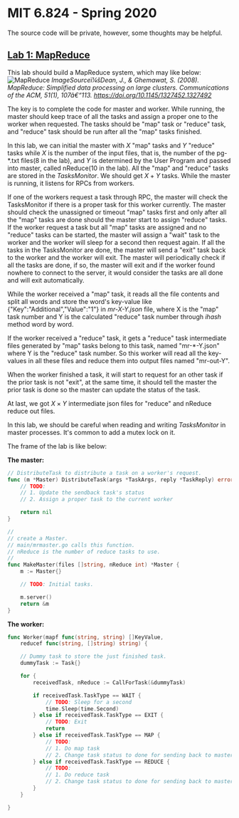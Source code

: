 # MIT 6.824 - Spring 2020

The source code will be private, however, some thoughts may be helpful.

## [Lab 1: MapReduce][lab1]

This lab should build a MapReduce system, which may like below:
![MapReduce](https://github.com/gumuxiansheng/MIT6.824Labs/blob/master/docImg/2020-04-18-16-43-48.png?raw=true)
*ImageSourceï¼šDean, J., & Ghemawat, S. (2008). MapReduce: Simplified data processing on large clusters. Communications of the ACM, 51(1), 107â€“113. https://doi.org/10.1145/1327452.1327492*

The key is to complete the code for master and worker. While running, the master should keep trace of all the tasks and assign a proper one to the worker when requested. The tasks should be "map" task or "reduce" task, and "reduce" task should be run after all the "map" tasks finished.

In this lab, we can initial the master with *X* "map" tasks and *Y* "reduce" tasks while *X* is the number of the input files, that is, the number of the pg-\*.txt files(8 in the lab), and *Y* is determined by the User Program and passed into master, called nReduce(10 in the lab). All the "map" and "reduce" tasks are stored in the *TasksMonitor*. We should get $X+Y$ tasks. While the master is running, it listens for RPCs from workers. 

If one of the workers request a task through RPC, the master will check the TasksMonitor if there is a proper task for this worker currently. The master should check the unassigned or timeout "map" tasks first and only after all the "map" tasks are done should the master start to assign "reduce" tasks. If the worker request a task but all "map" tasks are assigned and no "reduce" tasks can be started, the master will assign a "wait" task to the worker and the worker will sleep for a second then request again. If all the tasks in the TasksMonitor are done, the master will send a "exit" task back to the worker and the worker will exit. The master will periodically check if all the tasks are done, if so, the master will exit and if the worker found nowhere to connect to the server, it would consider the tasks are all done and will exit automatically.

While the worker received a "map" task, it reads all the file contents and split all words and store the word's key-value like {"Key":"Additional","Value":"1"} in *mr-X-Y.json* file, where X is the "map" task number and Y is the calculated "reduce" task number through *ihash* method word by word.

If the worker received a "reduce" task, it gets a "reduce" task intermediate files generated by "map" tasks belong to this task, named "mr-\*-Y.json" where Y is the "reduce" task number. So this worker will read all the key-values in all these files and reduce them into output files named "mr-out-Y".

When the worker finished a task, it will start to request for an other task if the prior task is not "exit", at the same time, it should tell the master the prior task is done so the master can update the status of the task.

At last, we got $X \times Y$ intermediate json files for "reduce" and nReduce reduce out files.

In this lab, we should be careful when reading and writing *TasksMonitor* in master processes. It's common to add a mutex lock on it.

The frame of the lab is like below:

**The master:**
```go
// DistributeTask to distribute a task on a worker's request.
func (m *Master) DistributeTask(args *TaskArgs, reply *TaskReply) error {
    // TODO:
    // 1. Update the sendback task's status
    // 2. Assign a proper task to the current worker

    return nil
}

//
// create a Master.
// main/mrmaster.go calls this function.
// nReduce is the number of reduce tasks to use.
//
func MakeMaster(files []string, nReduce int) *Master {
    m := Master{}

    // TODO: Initial tasks.

    m.server()
    return &m
}
```

**The worker:**
``` go
func Worker(mapf func(string, string) []KeyValue,
    reducef func(string, []string) string) {

    // Dummy task to store the just finished task.
    dummyTask := Task{}

    for {
        receivedTask, nReduce := CallForTask(&dummyTask)

        if receivedTask.TaskType == WAIT {
            // TODO: Sleep for a second
            time.Sleep(time.Second)
        } else if receivedTask.TaskType == EXIT {
            // TODO: Exit
            return
        } else if receivedTask.TaskType == MAP {
            // TODO:
            // 1. Do map task
            // 2. Change task status to done for sending back to master
        } else if receivedTask.TaskType == REDUCE {
            // TODO:
            // 1. Do reduce task
            // 2. Change task status to done for sending back to master
        }
    }

}
```

[lab1]:https://pdos.csail.mit.edu/6.824/labs/lab-mr.html

